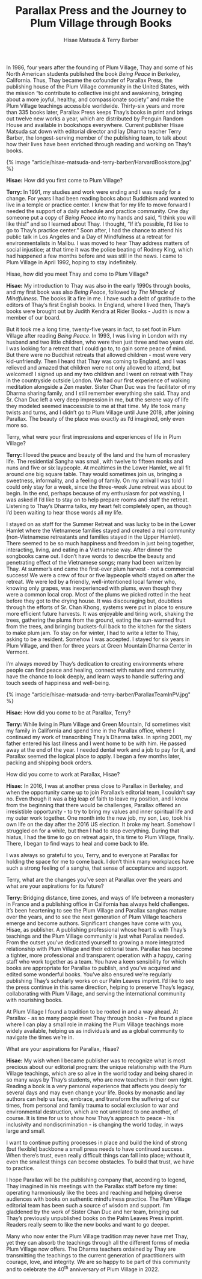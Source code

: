﻿---
title: Parallax Press and the Journey to Plum Village through Books
author: Hisae Matsuda & Terry Barber
---

<p class="editors-preface">In 1986, four years after the founding of Plum Village, Thay and some of his North American students published the book <i>Being Peace</i> in Berkeley, California. Thus, Thay became the cofounder of Parallax Press, the publishing house of the Plum Village community in the United States, with the mission “to contribute to collective insight and awakening, bringing about a more joyful, healthy, and compassionate society” and make the Plum Village teachings accessible worldwide. Thirty-six years and more than 335 books later, Parallax Press keeps Thay’s books in print and brings out twelve new works a year, which are distributed by Penguin Random House and available in bookshops everywhere. Current publisher Hisae Matsuda sat down with editorial director and lay Dharma teacher Terry Barber, the longest-serving member of the publishing team, to talk about how their lives have been enriched through reading and working on Thay’s books.</p>

{% image "article/hisae-matsuda-and-terry-barber/HarvardBookstore.jpg" %}

**Hisae:** How did you first come to Plum Village? 

**Terry:** In 1991, my studies and work were ending and I was ready for a change. For years I had been reading books about Buddhism and wanted to live in a temple or practice center. I knew that for my life to move forward I needed the support of a daily schedule and practice community. One day someone put a copy of *Being Peace* into my hands and said, “I think you will like this!” and so I learned about Thay. I thought, “If it’s possible, I’d like to go to Thay’s practice center.” Soon after, I had the chance to attend his public talk in Los Angeles and a Day of Mindfulness at a retreat for environmentalists in Malibu. I was moved to hear Thay address matters of social injustice; at that time it was the police beating of Rodney King, which had happened a few months before and was still in the news. I came to Plum Village in April 1992, hoping to stay indefinitely.

Hisae, how did you meet Thay and come to Plum Village? 

**Hisae:** My introduction to Thay was also in the early 1990s through books, and my first book was also *Being Peace*, followed by *The Miracle of Mindfulness*. The books lit a fire in me. I have such a debt of gratitude to the editors of Thay’s first English books. In England, where I lived then, Thay’s books were brought out by Judith Kendra at Rider Books - Judith is now a member of our board. 

But it took me a long time, twenty-five years in fact, to set foot in Plum Village after reading *Being Peace*. In 1993, I was living in London with my husband and two little children, who were then just three and two years old. I was looking for a retreat that I could go to, to gain some peace of mind. But there were no Buddhist retreats that allowed children - most were very kid-unfriendly. Then I heard that Thay was coming to England, and I was relieved and amazed that children were not only allowed to attend, but welcomed! I signed up and my two children and I went on retreat with Thay in the countryside outside London. We had our first experience of walking meditation alongside a Zen master. Sister Chan Duc was the facilitator of my Dharma sharing family, and I still remember everything she said. Thay and Sr. Chan Duc left a very deep impression in me, but the serene way of life they modeled seemed inaccessible to me at that time. My life took many twists and turns, and I didn’t go to Plum Village until June 2018, after joining Parallax. The beauty of the place was exactly as I’d imagined, only even more so.

Terry, what were your first impressions and experiences of life in Plum Village? 

**Terry:** I loved the peace and beauty of the land and the hum of monastery life. The residential Sangha was small, with twelve to fifteen monks and nuns and five or six laypeople. At mealtimes in the Lower Hamlet, we all fit around one big square table. Thay would sometimes join us, bringing a sweetness, informality, and a feeling of family. On my arrival I was told I could only stay for a week, since the three-week June retreat was about to begin. In the end, perhaps because of my enthusiasm for pot washing, I was asked if I’d like to stay on to help prepare rooms and staff the retreat. Listening to Thay’s Dharma talks, my heart felt completely open, as though I’d been waiting to hear those words all my life. 

I stayed on as staff for the Summer Retreat and was lucky to be in the Lower Hamlet where the Vietnamese families stayed and created a real community (non-Vietnamese retreatants and families stayed in the Upper Hamlet). There seemed to be so much happiness and freedom in just being together, interacting, living, and eating in a Vietnamese way. After dinner the songbooks came out. I don’t have words to describe the beauty and penetrating effect of the Vietnamese songs; many had been written by Thay. At summer’s end came the first-ever plum harvest - not a commercial success! We were a crew of four or five laypeople who’d stayed on after the retreat. We were led by a friendly, well-intentioned local farmer who, knowing only grapes, was inexperienced with plums, even though they were a common local crop. Most of the plums we picked rotted in the heat before they got to the drying house. It was discouraging but, doubtless through the efforts of Sr. Chan Khong, systems were put in place to ensure more efficient future harvests. It was enjoyable and tiring work, shaking the trees, gathering the plums from the ground, eating the sun-warmed fruit from the trees, and bringing buckets-full back to the kitchen for the sisters to make plum jam. To stay on for winter, I had to write a letter to Thay, asking to be a resident. Somehow I was accepted. I stayed for six years in Plum Village, and then for three years at Green Mountain Dharma Center in Vermont. 

I’m always moved by Thay’s dedication to creating environments where people can find peace and healing, connect with nature and community, have the chance to look deeply, and learn ways to handle suffering and touch seeds of happiness and well-being.

{% image "article/hisae-matsuda-and-terry-barber/ParallaxTeamInPV.jpg" %}

**Hisae:** How did you come to be at Parallax, Terry?

**Terry:** While living in Plum Village and Green Mountain, I’d sometimes visit my family in California and spend time in the Parallax office, where I continued my work of transcribing Thay’s Dharma talks. In spring 2001, my father entered his last illness and I went home to be with him. He passed away at the end of the year. I needed dental work and a job to pay for it, and Parallax seemed the logical place to apply. I began a few months later, packing and shipping book orders.

How did you come to work at Parallax, Hisae?

**Hisae:** In 2016, I was at another press close to Parallax in Berkeley, and when the opportunity came up to join Parallax’s editorial team, I couldn’t say no. Even though it was a big leap of faith to leave my position, and I knew from the beginning that there would be challenges, Parallax offered an irresistible opportunity - to try to bring my values and inner spiritual life and my outer work together. One month into the new job, my son, Leo, took his own life on the day after the 2016 US election. It broke my heart. Somehow I struggled on for a while, but then I had to stop everything. During that hiatus, I had the time to go on retreat again, this time to Plum Village, finally. There, I began to find ways to heal and come back to life.

I was always so grateful to you, Terry, and to everyone at Parallax for holding the space for me to come back. I don’t think many workplaces have such a strong feeling of a sangha, that sense of acceptance and support.

Terry, what are the changes you’ve seen at Parallax over the years and what are your aspirations for its future? 

**Terry:** Bridging distance, time zones, and ways of life between a monastery in France and a publishing office in California has always held challenges. It’s been heartening to see the Plum Village and Parallax sanghas mature over the years, and to see the next generation of Plum Village teachers emerge and become authors. Significant changes have come with you, Hisae, as publisher. A publishing professional whose heart is with Thay’s teachings and the Plum Village community is just what Parallax needed. From the outset you’ve dedicated yourself to growing a more integrated relationship with Plum Village and their editorial team. Parallax has become a tighter, more professional and transparent operation with a happy, caring staff who work together as a team. You have a keen sensibility for which books are appropriate for Parallax to publish, and you’ve acquired and edited some wonderful books. You’ve also ensured we’re regularly publishing Thay’s scholarly works on our Palm Leaves imprint. I’d like to see the press continue in this same direction, helping to preserve Thay’s legacy, collaborating with Plum Village, and serving the international community with nourishing books. 

At Plum Village I found a tradition to be rooted in and a way ahead. At Parallax - as so many people meet Thay through books - I’ve found a place where I can play a small role in making the Plum Village teachings more widely available, helping us as individuals and as a global community to navigate the times we’re in.

What are your aspirations for Parallax, Hisae?

**Hisae:** My wish when I became publisher was to recognize what is most precious about our editorial program: the unique relationship with the Plum Village teachings, which are so alive in the world today and being shared in so many ways by Thay’s students, who are now teachers in their own right. Reading a book is a very personal experience that affects you deeply for several days and may even change your life. Books by monastic and lay authors can help us face, embrace, and transform the suffering of our times, from personal and family trauma to social exclusion to war and environmental destruction, which are not unrelated to one another, of course. It is time for us to show how Thay’s approach to peace - his inclusivity and nondiscrimination - is changing the world today, in ways large and small.

I want to continue putting processes in place and build the kind of strong (but flexible) backbone a small press needs to have continued success. When there’s trust, even really difficult things can fall into place; without it, even the smallest things can become obstacles. To build that trust, we have to practice. 

I hope Parallax will be the publishing company that, according to legend, Thay imagined in his meetings with the Parallax staff before my time: operating harmoniously like the bees and reaching and helping diverse audiences with books on authentic mindfulness practice. The Plum Village editorial team has been such a source of wisdom and support. I’m gladdened by the work of Sister Chan Duc and her team, bringing out Thay’s previously unpublished books on the Palm Leaves Press imprint. Readers really seem to like the new books and want to go deeper. 

Many who now enter the Plum Village tradition may never have met Thay, yet they can absorb the teachings through all the different forms of media Plum Village now offers. The Dharma teachers ordained by Thay are transmitting the teachings to the current generation of practitioners with courage, love, and integrity. We are so happy to be part of this community and to celebrate the 40<sup>th</sup> anniversary of Plum Village in 2022.
